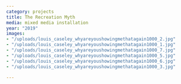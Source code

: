 ```yaml
---
category: projects
title: The Recreation Myth
media: mixed media installation
year: "2019"
images:
- "/uploads/louis_caseley_whyareyoushowingmethatagain1000_2.jpg"
- "/uploads/louis_caseley_whyareyoushowingmethatagain1000_1.jpg"
- "/uploads/louis_caseley_whyareyoushowingmethatagain1000_7.jpg"
- "/uploads/louis_caseley_whyareyoushowingmethatagain1000_5.jpg"
- "/uploads/louis_caseley_whyareyoushowingmethatagain1000_6.jpg"
- "/uploads/louis_caseley_whyareyoushowingmethatagain1000_3.jpg"

---
```

